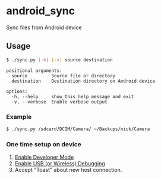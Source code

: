 # android_sync
Sync files from Android device

## Usage

```sh
$ ./sync.py [-h] [-v] source destination
```
```
positional arguments:
  source         Source file or directory
  destination    Destination directory on Android device

options:
  -h, --help     show this help message and exit
  -v, --verbose  Enable verbose output
```

### Example

```sh
$ ./sync.py /sdcard/DCIM/Camera/ ~/Backups/nick/Camera
```

### One time setup on device
1. [Enable Developer Mode](https://developer.android.com/studio/debug/dev-options#enable)
2. [Enable USB (or Wireless) Debugging](https://developer.android.com/studio/debug/dev-options#Enable-debugging)
3. Accept "Toast" about new host connection.
